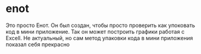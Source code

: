 # enot
Это просто Енот.
Он был создан, чтобы просто проверить как упоковать код в мини приложение.
Так он может построить графики работая с Excell. Не актуальный, но сам метод упаковки кода в мини приложения показал себя прекрасно
